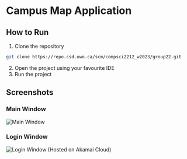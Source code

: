 # Campus Map Application
## How to Run
1. Clone the repository
```bash
git clone https://repo.csd.uwo.ca/scm/compsci2212_w2023/group22.git
```
2. Open the project using your favourite IDE
3. Run the project

## Screenshots
### Main Window
![Main Window](https://9ba36f3d2f3f6fd1ec1d.ucr.io/https://res.cloudinary.com/alt/image/upload/q_auto,f_auto/v1678687170/assets/Screenshot_2023-03-13_at_1.57.48_AM_hqk3xy.png)
### Login Window
![Login Window](https://9ba36f3d2f3f6fd1ec1d.ucr.io/https://res.cloudinary.com/alt/image/upload/q_auto,f_auto/v1678687170/assets/Screenshot_2023-03-13_at_1.58.55_AM_sakr1o.png)
(Hosted on Akamai Cloud)